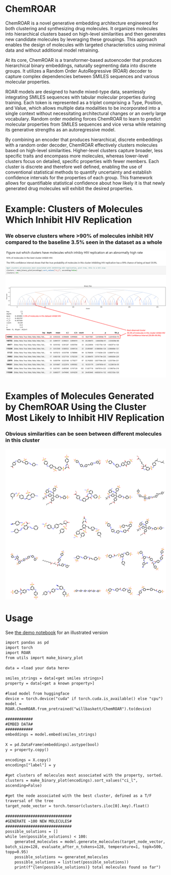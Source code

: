 # ChemROAR
ChemROAR is a novel generative embedding architecture engineered for both clustering and synthesizing drug molecules. It organizes molecules into hierarchical clusters based on high-level similarities and then generates new candidate molecules by leveraging these groupings. This approach enables the design of molecules with targeted characteristics using minimal data and without additional model retraining.

At its core, ChemROAR is a transformer-based autoencoder that produces hierarchical binary embeddings, naturally segmenting data into discrete groups. It utilizes a Random Order AutoRegressive (ROAR) decoder to capture complex dependencies between SMILES sequences and various molecular properties.

ROAR models are designed to handle mixed-type data, seamlessly integrating SMILES sequences with tabular molecular properties during training. Each token is represented as a triplet comprising a Type, Position, and Value, which allows multiple data modalities to be incorporated into a single context without necessitating architectural changes or an overly large vocabulary. Random order modeling forces ChemROAR to learn to predict molecular properties from SMILES sequences and vice versa while retaining its generative strengths as an autoregressive model.

By combining an encoder that produces hierarchical, discrete embeddings with a random order decoder, ChemROAR effectively clusters molecules based on high-level similarities. Higher-level clusters capture broader, less specific traits and encompass more molecules, whereas lower-level clusters focus on detailed, specific properties with fewer members. Each cluster is discrete and therefore well defined, enabling the use of conventional statistical methods to quantify uncertainty and establish confidence intervals for the properties of each group. This framework allows for quantifiable statistical confidence about how likely it is that newly generated drug molecules will exhibit the desired properties.

# Example: Clusters of Molecules Which Inhibit HIV Replication
### We observe clusters where >90% of molecules inhibit HIV compared to the baseline 3.5% seen in the dataset as a whole
![Clusters Found by ChemROAR](resources/clusters.png)

# Examples of Molecules Generated by ChemROAR Using the Cluster Most Likely to Inhibit HIV Replication
### Obvious similarities can be seen between different molecules in this cluster
![New Molecules Generated By Med-ROAR](resources/example_molecules.png)

# Usage
See [the demo notebook](demo.ipynb) for an illustrated version
```
import pandas as pd
import torch
import ROAR
from utils import make_binary_plot

data = <load your data here>

smiles_strings = data[<get smiles strings>]
property = data[<get a known property>]

#load model from huggingface
device = torch.device("cuda" if torch.cuda.is_available() else "cpu")
model = ROAR.ChemROAR.from_pretrained("willbaskett/ChemROAR").to(device)

############
#EMBED DATA#
############
embeddings = model.embed(smiles_strings)

X = pd.DataFrame(embeddings).astype(bool)
y = property.copy()

encodings = X.copy()
encodings["label"] = y

#get clusters of molecules most associated with the property, sorted.
clusters = make_binary_plot(encodings).sort_values("ci_l", ascending=False)

#get the node associated with the best cluster, defined as a T/F traversal of the tree
target_node_vector = torch.tensor(clusters.iloc[0].key).float()

#############################
#GENERATE ~100 NEW MOLECULES#
#############################
possible_solutions = []
while len(possible_solutions) < 100:
    generated_molecules = model.generate_molecules(target_node_vector, batch_size=128, evaluate_after_n_tokens=128, temperature=1, topk=500, topp=0.95)
    possible_solutions += generated_molecules
    possible_solutions = list(set(possible_solutions))
    print(f"{len(possible_solutions)} total molecules found so far")

```
